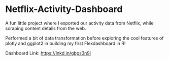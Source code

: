 # Netflix-Activity-Dashboard

A fun little project where I exported our activity data from Netflix, while scraping content details from the web.

Performed a bit of data transformation before exploring the cool features of plotly and ggplot2 in building my first Flexdashboard in R!

Dashboard Link: https://lnkd.in/gbps3n9i
